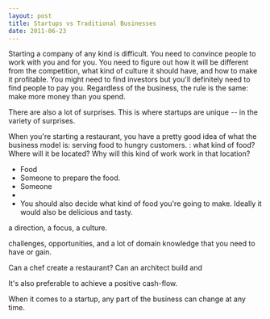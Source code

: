 ```yaml
---
layout: post
title: Startups vs Traditional Businesses
date: 2011-06-23
---
```


Starting a company of any kind is difficult. You need to convince people to work with you and for you. You need to figure out how it will be different from the competition, what kind of culture it should have, and how to make it profitable. You might need to find investors but you'll definitely need to find people to pay you. Regardless of the business, the rule is the same: make more money than you spend.

There are also a lot of surprises. This is where startups are unique -- in the variety of surprises.

When you're starting a restaurant, you have a pretty good idea of what the business model is: serving food to hungry customers. : what kind of food? Where will it be located? Why will this kind of work work in that location? 

* Food
* Someone to prepare the food.
* Someone
* 
* You should also decide what kind of food you're going to make. Ideally it would also be delicious and tasty. 

 a direction, a focus, a culture. 

challenges, opportunities, and a lot of domain knowledge that you need to have or gain.


Can a chef create a restaurant? Can an architect build and 

It's also preferable to achieve a positive cash-flow.


When it comes to a startup, any part of the business can change at any time.